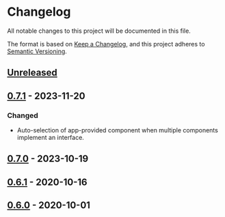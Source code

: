 # Changelog
All notable changes to this project will be documented in this file.

The format is based on [Keep a Changelog](https://keepachangelog.com/en/1.0.0/),
and this project adheres to [Semantic Versioning](https://semver.org/spec/v2.0.0.html).

## [Unreleased]

## [0.7.1] - 2023-11-20
### Changed

- Auto-selection of app-provided component when multiple components implement an
interface.

## [0.7.0] - 2023-10-19

## [0.6.1] - 2020-10-16

## [0.6.0] - 2020-10-01

[Unreleased]: https://github.com/jaredhanson/electrolyte/compare/v0.7.1...HEAD
[0.7.1]: https://github.com/jaredhanson/electrolyte/compare/v0.7.0...v0.7.1
[0.7.0]: https://github.com/jaredhanson/electrolyte/compare/v0.6.1...v0.7.0
[0.6.1]: https://github.com/jaredhanson/electrolyte/compare/v0.6.0...v0.6.1
[0.6.0]: https://github.com/jaredhanson/electrolyte/compare/v0.5.1...v0.6.0
